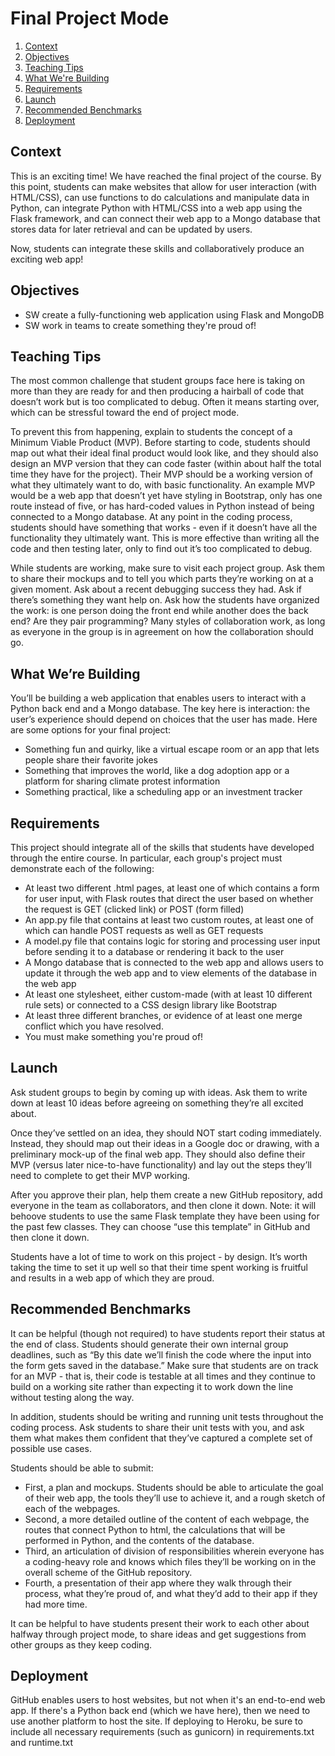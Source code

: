# Final Project Mode

1. [Context](#context)
2. [Objectives](#objectives)
3. [Teaching Tips](#teaching-tips)
4. [What We're Building](#what-we're-building)
5. [Requirements](#requirements)
6. [Launch](#launch)
7. [Recommended Benchmarks](#recommended-benchmarks)
8. [Deployment](#deployment)

## Context

This is an exciting time! We have reached the final project of the course. By this point, students can make websites that allow for user interaction (with HTML/CSS), can use functions to do calculations and manipulate data in Python, can integrate Python with HTML/CSS into a web app using the Flask framework, and can connect their web app to a Mongo database that stores data for later retrieval and can be updated by users.

Now, students can integrate these skills and collaboratively produce an exciting web app!

## Objectives
* SW create a fully-functioning web application using Flask and MongoDB
* SW work in teams to create something they're proud of!

## Teaching Tips
The most common challenge that student groups face here is taking on more than they are ready for and then producing a hairball of code that doesn’t work but is too complicated to debug. Often it means starting over, which can be stressful toward the end of project mode.

To prevent this from happening, explain to students the concept of a Minimum Viable Product (MVP). Before starting to code, students should map out what their ideal final product would look like, and they should also design an MVP version that they can code faster (within about half the total time they have for the project). Their MVP should be a working version of what they ultimately want to do, with basic functionality. An example MVP would be a web app that doesn’t yet have styling in Bootstrap, only has one route instead of five, or has hard-coded values in Python instead of being connected to a Mongo database. At any point in the coding process, students should have something that works - even if it doesn’t have all the functionality they ultimately want. This is more effective than writing all the code and then testing later, only to find out it’s too complicated to debug.

While students are working, make sure to visit each project group. Ask them to share their mockups and to tell you which parts they’re working on at a given moment. Ask about a recent debugging success they had. Ask if there’s something they want help on. Ask how the students have organized the work: is one person doing the front end while another does the back end? Are they pair programming? Many styles of collaboration work, as long as everyone in the group is in agreement on how the collaboration should go.

## What We’re Building

You’ll be building a web application that enables users to interact with a Python back end and a Mongo database. The key here is interaction: the user’s experience should depend on choices that the user has made. Here are some options for your final project:
* Something fun and quirky, like a virtual escape room or an app that lets people share their favorite jokes
* Something that improves the world, like a dog adoption app or a platform for sharing climate protest information
* Something practical, like a scheduling app or an investment tracker

## Requirements

This project should integrate all of the skills that students have developed through the entire course. In particular, each group's project must demonstrate each of the following:
* At least two different .html pages, at least one of which contains a form for user input, with Flask routes that direct the user based on whether the request is GET (clicked link) or POST (form filled)
* An app.py file that contains at least two custom routes, at least one of which can handle POST requests as well as GET requests
* A model.py file that contains logic for storing and processing user input before sending it to a database or rendering it back to the user
* A Mongo database that is connected to the web app and allows users to update it through the web app and to view elements of the database in the web app
* At least one stylesheet, either custom-made (with at least 10 different rule sets) or connected to a CSS design library like Bootstrap
* At least three different branches, or evidence of at least one merge conflict which you have resolved.
* You must make something you're proud of!

## Launch

Ask student groups to begin by coming up with ideas. Ask them to write down at least 10 ideas before agreeing on something they’re all excited about.

Once they’ve settled on an idea, they should NOT start coding immediately. Instead, they should map out their ideas in a Google doc or drawing, with a preliminary mock-up of the final web app. They should also define their MVP (versus later nice-to-have functionality) and lay out the steps they’ll need to complete to get their MVP working.

After you approve their plan, help them create a new GitHub repository, add everyone in the team as collaborators, and then clone it down. Note: it will behoove students to use the same Flask template they have been using for the past few classes. They can choose “use this template” in GitHub and then clone it down.

Students have a lot of time to work on this project - by design. It’s worth taking the time to set it up well so that their time spent working is fruitful and results in a web app of which they are proud.

## Recommended Benchmarks

It can be helpful (though not required) to have students report their status at the end of class. Students should generate their own internal group deadlines, such as “By this date we’ll finish the code where the input into the form gets saved in the database.” Make sure that students are on track for an MVP - that is, their code is testable at all times and they continue to build on a working site rather than expecting it to work down the line without testing along the way.

In addition, students should be writing and running unit tests throughout the coding process. Ask students to share their unit tests with you, and ask them what makes them confident that they’ve captured a complete set of possible use cases.

Students should be able to submit:
* First, a plan and mockups. Students should be able to articulate the goal of their web app, the tools they’ll use to achieve it, and a rough sketch of each of the webpages.
* Second, a more detailed outline of the content of each webpage, the routes that connect Python to html, the calculations that will be performed in Python, and the contents of the database.
* Third, an articulation of division of responsibilities wherein everyone has a coding-heavy role and knows which files they’ll be working on in the overall scheme of the GitHub repository.
* Fourth, a presentation of their app where they walk through their process, what they’re proud of, and what they’d add to their app if they had more time.

It can be helpful to have students present their work to each other about halfway through project mode, to share ideas and get suggestions from other groups as they keep coding.

## Deployment

GitHub enables users to host websites, but not when it's an end-to-end web app. If there's a Python back end (which we have here), then we need to use another platform to host the site. If deploying to Heroku, be sure to include all necessary requirements (such as gunicorn) in requirements.txt and runtime.txt
